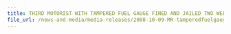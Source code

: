 ```yaml
---
title: THIRD MOTORIST WITH TAMPERED FUEL GAUGE FINED AND JAILED TWO WEEKS – THIRD CONSECUTIVE CASE OVER PAST THREE MONTHS 
file_url: /news-and-media/media-releases/2008-10-09-MR-tamperedfuelgauge.pdf
---
```

